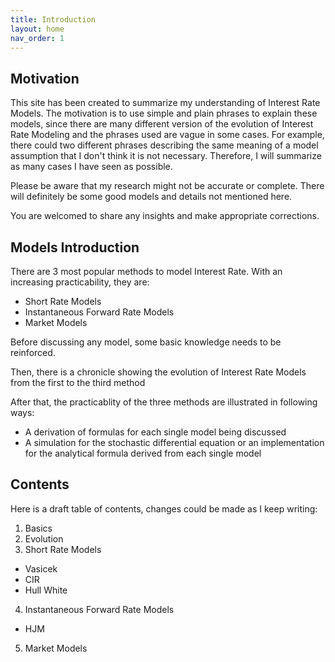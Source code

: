 ```yaml
---
title: Introduction
layout: home
nav_order: 1
---
```


## Motivation

This site has been created to summarize my understanding of Interest Rate Models. The motivation is to use simple and plain phrases to explain these models, since there are many different version of the evolution of Interest Rate Modeling and the phrases used are vague in some cases. For example, there could two different phrases describing the same meaning of a model assumption that I don't think it is not necessary. Therefore, I will summarize as many cases I have seen as possible. 

Please be aware that my research might not be accurate or complete. There will definitely be some good models and details not mentioned here. 

You are welcomed to share any insights and make appropriate corrections. 

## Models Introduction

There are 3 most popular methods to model Interest Rate. With an increasing practicability, they are: 
- Short Rate Models 
- Instantaneous Forward Rate Models 
- Market Models

Before discussing any model, some basic knowledge needs to be reinforced. 

Then, there is a chronicle showing the evolution of Interest Rate Models from the first to the third method

After that, the practicablity of the three methods are illustrated in following ways: 
- A derivation of formulas for each single model being discussed
- A simulation for the stochastic differential equation or an implementation for the analytical formula derived from each single model

## Contents

Here is a draft table of contents, changes could be made as I keep writing: 

1. Basics
2. Evolution
3. Short Rate Models
  - Vasicek
  - CIR
  - Hull White
4. Instantaneous Forward Rate Models
  - HJM
5. Market Models


